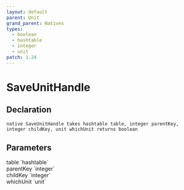 ```yaml
---
layout: default
parent: Unit
grand_parent: Natives
types:
  - boolean
  - hashtable
  - integer
  - unit
patch: 1.24
---
```


# SaveUnitHandle

## Declaration

```
native SaveUnitHandle takes hashtable table, integer parentKey, integer childKey, unit whichUnit returns boolean
```

## Parameters
<dl>
  <dt>table `hashtable`</dt>
  <dd></dd>

  <dt>parentKey `integer`</dt>
  <dd></dd>

  <dt>childKey `integer`</dt>
  <dd></dd>

  <dt>whichUnit `unit`</dt>
  <dd></dd>
</dl>